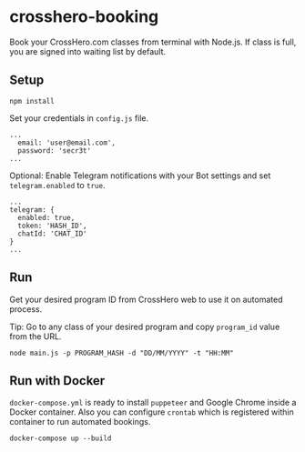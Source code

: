 # crosshero-booking

Book your CrossHero.com classes from terminal with Node.js. If class is full, you are signed into waiting list by default.

## Setup

```
npm install
```

Set your credentials in `config.js` file.

```
...
  email: 'user@email.com',
  password: 'secr3t'
...
```

Optional: Enable Telegram notifications with your Bot settings and set `telegram.enabled` to `true`.

```
...
telegram: {
  enabled: true,
  token: 'HASH_ID',
  chatId: 'CHAT_ID'
}
...
```

## Run

Get your desired program ID from CrossHero web to use it on automated process.

Tip: Go to any class of your desired program and copy `program_id` value from the URL.

```
node main.js -p PROGRAM_HASH -d "DD/MM/YYYY" -t "HH:MM"
```


## Run with Docker

`docker-compose.yml` is ready to install `puppeteer` and Google Chrome inside a Docker container.
Also you can configure `crontab` which is registered within container to run automated bookings.

```
docker-compose up --build
```
